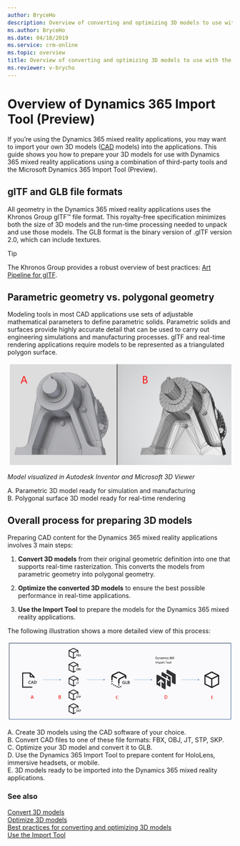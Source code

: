 ```yaml
---
author: BryceHo
description: Overview of converting and optimizing 3D models to use with the Dynamics 365 Import Tool (Preview).  
ms.author: BryceHo
ms.date: 04/18/2019
ms.service: crm-online
ms.topic: overview
title: Overview of converting and optimizing 3D models to use with the Dynamics 365 Import Tool (Preview).
ms.reviewer: v-brycho
---
```


# Overview of Dynamics 365 Import Tool (Preview)

If you’re using the Dynamics 365 mixed reality applications, you may want to import your own 3D models ([CAD](https://en.wikipedia.org/wiki/Computer-aided_design) models) into the applications. This guide shows you how to prepare your 3D models for use with Dynamics 365 mixed reality applications using a combination of third-party tools and the Microsoft Dynamics 365 Import Tool (Preview).

## glTF and GLB file formats
All geometry in the Dynamics 365 mixed reality applications uses the Khronos Group glTF™ file format. This royalty-free specification minimizes both the size of 3D models and the run-time processing needed to unpack and use those models. The GLB format is the binary version of .glTF version 2.0, which can include textures.

> [!TIP] 
> The Khronos Group provides a robust overview of best practices: [Art Pipeline for glTF](https://aka.ms/glTFbestpractices).

## Parametric geometry vs. polygonal geometry

Modeling tools in most CAD applications use sets of adjustable mathematical parameters to define parametric solids. Parametric solids and surfaces provide highly accurate detail that can be used to carry out engineering simulations and manufacturing processes. glTF and real-time rendering applications require models to be represented as a triangulated polygon surface.

![Parametric vs. polygonal geometry](media/compare-geometry.PNG "Parametric vs. polygonal geometry") 

*Model visualized in Autodesk Inventor and Microsoft 3D Viewer*

A.	Parametric 3D model ready for simulation and manufacturing<br>
B.	Polygonal surface 3D model ready for real-time rendering

## Overall process for preparing 3D models

Preparing CAD content for the Dynamics 365 mixed reality applications involves 3 main steps: 

1.	**Convert 3D models** from their original geometric definition into one that supports real-time rasterization. This converts the models from parametric geometry into polygonal geometry. 

2.	**Optimize the converted 3D models** to ensure the best possible performance in real-time applications.

3.	**Use the Import Tool** to prepare the models for the Dynamics 365 mixed reality applications. 

The following illustration shows a more detailed view of this process:

![Overall flow](media/overall-flow.PNG "Overall flow") 

A.	Create 3D models using the CAD software of your choice.<br>
B.	Convert CAD files to one of these file formats: FBX, OBJ, JT, STP, SKP.<br>
C.	Optimize your 3D model and convert it to GLB.<br>
D.	Use the Dynamics 365 Import Tool to prepare content for HoloLens, immersive headsets, or mobile.<br>
E.	3D models ready to be imported into the Dynamics 365 mixed reality applications.

### See also
[Convert 3D models](convert-models.md)<br>
[Optimize 3D models](optimize-models.md)<br>
[Best practices for converting and optimizing 3D models](best-practices.md)<br>
[Use the Import Tool](import-tool.md)



